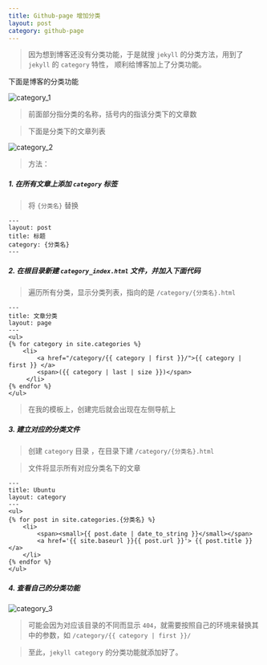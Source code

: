 ```yaml
---
title: Github-page 增加分类
layout: post
category: github-page
---
```



> 因为想到博客还没有分类功能，于是就搜 `jekyll` 的分类方法，用到了 `jekyll` 的 `category` 特性， 顺利给博客加上了分类功能。

下面是博客的分类功能

![category_1](http://qcdn.hjsite.cn/image/blog/categeory/category_1.png)

> 前面部分指分类的名称，括号内的指该分类下的文章数

> 下面是分类下的文章列表

![category_2](http://qcdn.hjsite.cn/image/blog/categeory/category_2.png)

> 方法：

##### 1. 在所有文章上添加 `category` 标签

> 将 `{分类名}` 替换

```
--- 
layout: post
title: 标题
category: {分类名}
---
```

##### 2. 在根目录新建 `category_index.html` 文件，并加入下面代码

> 遍历所有分类，显示分类列表，指向的是 `/category/{分类名}.html`

```
---
title: 文章分类
layout: page
---
<ul>
{% for category in site.categories %}
    <li>
        <a href="/category/{{ category | first }}/">{{ category | first }} </a> 
        <span>({{ category | last | size }})</span>
     </li> 
{% endfor %}
</ul>
```

> 在我的模板上，创建完后就会出现在左侧导航上

##### 3. 建立对应的分类文件

> 创建 `category` 目录 ，在目录下建 `/category/{分类名}.html`

> 文件将显示所有对应分类名下的文章

```
---
title: Ubuntu
layout: category
---
<ul>
{% for post in site.categories.{分类名} %}
    <li>
        <span><small>{{ post.date | date_to_string }}</small></span>
        <a href='{{ site.baseurl }}{{ post.url }}'> {{ post.title }}</a>
    </li>
{% endfor %}
</ul>
```

##### 4. 查看自己的分类功能

![category_3](http://qcdn.hjsite.cn/image/blog/categeory/category_3.png)

> 可能会因为对应该目录的不同而显示 `404`，就需要按照自己的环境来替换其中的参数，如 `/category/{{ category | first }}/`

> 至此，`jekyll category` 的分类功能就添加好了。
